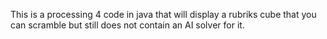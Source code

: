 This is a processing 4 code in java that will display a rubriks cube that you can scramble but still does not contain an AI solver for it.

